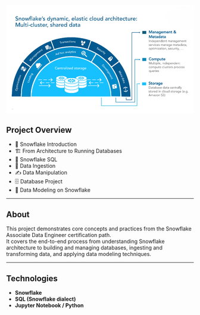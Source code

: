 ![Associate Snowflake Data Engineer: From Architecture to Data Modeling](architecture.png)

## Project Overview

- 🧊 Snowflake Introduction  
- 🏗️ From Architecture to Running Databases  
- 🧮 Snowflake SQL  
- 🔄 Data Ingestion  
- ✍️ Data Manipulation  
- 🗄️ Database Project  
- 🧠 Data Modeling on Snowflake

---

## About

This project demonstrates core concepts and practices from the Snowflake Associate Data Engineer certification path.  
It covers the end-to-end process from understanding Snowflake architecture to building and managing databases, ingesting and transforming data, and applying data modeling techniques.

---

## Technologies

- **Snowflake**  
- **SQL (Snowflake dialect)**  
- **Jupyter Notebook / Python**